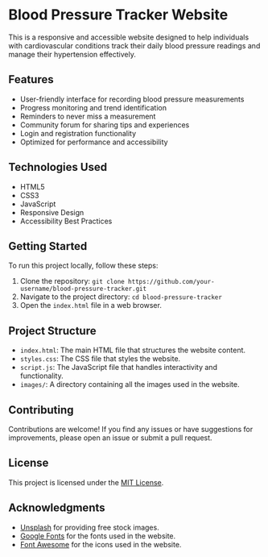 # Blood Pressure Tracker Website

This is a responsive and accessible website designed to help individuals with cardiovascular conditions track their daily blood pressure readings and manage their hypertension effectively.

## Features

- User-friendly interface for recording blood pressure measurements
- Progress monitoring and trend identification
- Reminders to never miss a measurement
- Community forum for sharing tips and experiences
- Login and registration functionality
- Optimized for performance and accessibility

## Technologies Used

- HTML5
- CSS3
- JavaScript
- Responsive Design
- Accessibility Best Practices

## Getting Started

To run this project locally, follow these steps:

1. Clone the repository: `git clone https://github.com/your-username/blood-pressure-tracker.git`
2. Navigate to the project directory: `cd blood-pressure-tracker`
3. Open the `index.html` file in a web browser.

## Project Structure

- `index.html`: The main HTML file that structures the website content.
- `styles.css`: The CSS file that styles the website.
- `script.js`: The JavaScript file that handles interactivity and functionality.
- `images/`: A directory containing all the images used in the website.

## Contributing

Contributions are welcome! If you find any issues or have suggestions for improvements, please open an issue or submit a pull request.

## License

This project is licensed under the [MIT License](LICENSE).

## Acknowledgments

- [Unsplash](https://unsplash.com/) for providing free stock images.
- [Google Fonts](https://fonts.google.com/) for the fonts used in the website.
- [Font Awesome](https://fontawesome.com/) for the icons used in the website.
